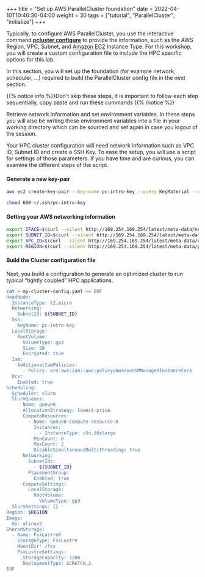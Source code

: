 +++
title = "Set up AWS ParallelCluster foundation"
date = 2022-04-10T10:46:30-04:00
weight = 30
tags = ["tutorial", "ParallelCluster", "initialize"]
+++

Typically, to configure AWS ParallelCluster, you use the interactive command **[pcluster configure](https://docs.aws.amazon.com/parallelcluster/latest/ug/install-v3-configuring.html)** to provide the information, such as the AWS Region, VPC, Subnet, and [Amazon EC2](https://aws.amazon.com/ec2/) Instance Type.
For this workshop, you will create a custom configuration file to include the HPC specific options for this lab.

In this section, you will set up the foundation (for example network, scheduler, ...) required to build the ParallelCluster config file in the next section.

{{% notice info %}}Don't skip these steps, it is important to follow each step sequentially, copy paste and run these commands
{{% /notice %}}

Retrieve network information and set environment variables. In these steps you will also be writing these environment variables into a file in your working directory which can be sourced and set again in case you logout of the session.

Your HPC cluster configuration will need network information such as VPC ID, Subnet ID and create a SSH Key.
To ease the setup, you will use a script for settings of those parameters.
If you have time and are curious, you can examine the different steps of the script.

#### Generate a new key-pair
```bash
aws ec2 create-key-pair --key-name pc-intro-key --query KeyMaterial --output text > ~/.ssh/pc-intro-key
```

```bash
chmod 600 ~/.ssh/pc-intro-key
```

#### Getting your AWS networking information
```bash
export IFACE=$(curl --silent http://169.254.169.254/latest/meta-data/network/interfaces/macs/)
export SUBNET_ID=$(curl --silent http://169.254.169.254/latest/meta-data/network/interfaces/macs/${IFACE}/subnet-id)
export VPC_ID=$(curl --silent http://169.254.169.254/latest/meta-data/network/interfaces/macs/${IFACE}/vpc-id)
export REGION=$(curl --silent http://169.254.169.254/latest/meta-data/placement/availability-zone | sed 's/[a-z]$//')
```

#### Build the Cluster configuration file

Next, you build a configuration to generate an optimized cluster to run typical “tightly coupled” HPC applications.

```bash
cat > my-cluster-config.yaml << EOF
HeadNode:
  InstanceType: t2.micro
  Networking:
    SubnetId: ${SUBNET_ID}
  Ssh:
    KeyName: pc-intro-key
  LocalStorage:
    RootVolume:
      VolumeType: gp3
      Size: 50
      Encrypted: true
  Iam:
    AdditionalIamPolicies:
      - Policy: arn:aws:iam::aws:policy/AmazonSSMManagedInstanceCore
  Dcv:
    Enabled: true
Scheduling:
  Scheduler: slurm
  SlurmQueues:
    - Name: queue0
      AllocationStrategy: lowest-price
      ComputeResources:
        - Name: queue0-compute-resource-0
          Instances:
            - InstanceType: c5n.18xlarge
          MinCount: 0
          MaxCount: 2
          DisableSimultaneousMultithreading: true
      Networking:
        SubnetIds:
          - ${SUBNET_ID}
        PlacementGroup:
          Enabled: true
      ComputeSettings:
        LocalStorage:
          RootVolume:
            VolumeType: gp3
  SlurmSettings: {}
Region: $REGION
Image:
  Os: alinux2
SharedStorage:
  - Name: FsxLustre0
    StorageType: FsxLustre
    MountDir: /fsx
    FsxLustreSettings:
      StorageCapacity: 1200
      DeploymentType: SCRATCH_2
EOF
```

